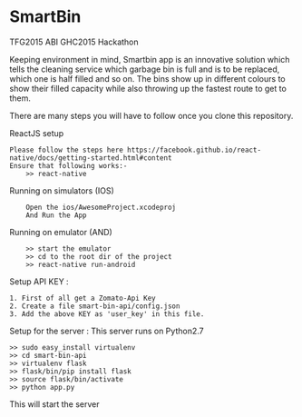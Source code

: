 # SmartBin
TFG2015 ABI GHC2015 Hackathon

Keeping environment in mind, Smartbin app is an innovative solution which tells the cleaning service which garbage bin is full and is to be replaced, which one is half filled and so on.
The bins show up in different colours to show their filled capacity while also throwing up the fastest route to get to them.


There are many steps you will have to follow once you clone this repository.

ReactJS setup

    Please follow the steps here https://facebook.github.io/react-native/docs/getting-started.html#content
    Ensure that following works:-
        >> react-native 

Running on simulators (IOS)

        Open the ios/AwesomeProject.xcodeproj
        And Run the App

Running on emulator (AND)

        >> start the emulator
        >> cd to the root dir of the project
        >> react-native run-android

Setup API KEY :

    1. First of all get a Zomato-Api Key
    2. Create a file smart-bin-api/config.json
    3. Add the above KEY as 'user_key' in this file.

Setup for the server :
This server runs on Python2.7  

    >> sudo easy_install virtualenv
    >> cd smart-bin-api
    >> virtualenv flask
    >> flask/bin/pip install flask
    >> source flask/bin/activate
    >> python app.py 

  This will start the server

